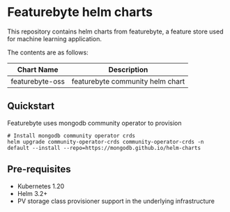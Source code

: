 # Featurebyte helm charts

This repository contains helm charts from featurebyte, a feature store used for machine learning application.

The contents are as follows:

| Chart Name      | Description                      |
|-----------------|----------------------------------|
| featurebyte-oss | featurebyte community helm chart |

## Quickstart

Featurebyte uses mongodb community operator to provision

```shell
# Install mongodb community operator crds
helm upgrade community-operator-crds community-operator-crds -n default --install --repo=https://mongodb.github.io/helm-charts
```

## Pre-requisites

- Kubernetes 1.20
- Helm 3.2+
- PV storage class provisioner support in the underlying infrastructure
